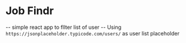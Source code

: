 # Job Findr
-- simple react app to fllter list of user
-- Using `https://jsonplaceholder.typicode.com/users/` as user list placeholder
